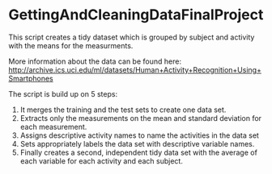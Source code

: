 # GettingAndCleaningDataFinalProject
This script creates a tidy dataset which is grouped by subject and activity with the means for the measurments. 

More information about the data can be found here:
http://archive.ics.uci.edu/ml/datasets/Human+Activity+Recognition+Using+Smartphones 

The script is build up on 5 steps:
1. It merges the training and the test sets to create one data set.
2. Extracts only the measurements on the mean and standard deviation for each measurement.
3. Assigns descriptive activity names to name the activities in the data set
4. Sets appropriately labels the data set with descriptive variable names.
5. Finally creates a second, independent tidy data set with the average of each variable for each activity and each subject.